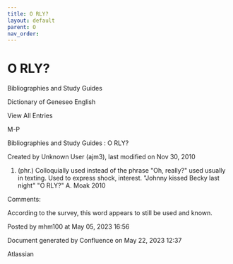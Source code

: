 ```yaml
---
title: O RLY?
layout: default
parent: O
nav_order:
---
```


# O RLY?

Bibliographies and Study Guides

Dictionary of Geneseo English

View All Entries

M-P

Bibliographies and Study Guides : O RLY?

Created by  Unknown User (ajm3), last modified on Nov 30, 2010

1. (phr.) Colloquially used instead of the phrase &quot;Oh, really?&quot; used usually in texting. Used to express shock, interest. &quot;Johnny kissed Becky last night&quot; &quot;O RLY?&quot; A. Moak 2010

Comments:

According to the survey, this word appears to still be used and known. 

Posted by mhm100 at May 05, 2023 16:56

Document generated by Confluence on May 22, 2023 12:37

Atlassian
